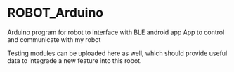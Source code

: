 # ROBOT_Arduino
Arduino program for robot to interface with BLE android app
App to control and communicate with my robot

Testing modules can be uploaded here as well, which should provide useful data to integrade a new feature into this robot.
